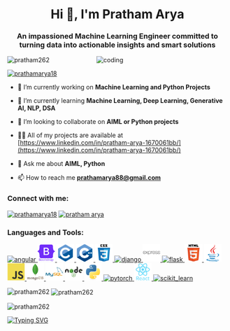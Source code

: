 <h1 align="center">Hi 👋, I'm Pratham Arya</h1>
<h3 align="center">An impassioned Machine Learning Engineer committed to turning data into actionable insights and smart solutions</h3>

<img align="right" alt="coding" width="300" src="https://miro.medium.com/v2/resize:fit:1400/1*gReLR6hZjwyBxHmfLN1AVw.gif">

<p align="left"> <img src="https://encrypted-tbn0.gstatic.com/images?q=tbn:ANd9GcSRDj-Sl9AY15eDJtG-OhL5yBmGBU4nIkZ8tA&s" alt="pratham262" /> </p>

<p align="left"> <a href="https://twitter.com/prathamarya18" target="blank"><img src="https://img.shields.io/twitter/follow/prathamarya18?logo=twitter&style=for-the-badge" alt="prathamarya18" /></a> </p>

- 🔭 I’m currently working on **Machine Learning and Python Projects**

- 🌱 I’m currently learning **Machine Learning, Deep Learning, Generative AI, NLP, DSA**

- 👯 I’m looking to collaborate on **AIML or Python projects**

- 👨‍💻 All of my projects are available at [https://www.linkedin.com/in/pratham-arya-1670061bb/](https://www.linkedin.com/in/pratham-arya-1670061bb/)

- 💬 Ask me about **AIML, Python**

- 📫 How to reach me **prathamarya88@gmail.com**

<h3 align="left">Connect with me:</h3>
<p align="left">
<a href="https://twitter.com/prathamarya18" target="blank"><img align="center" src="https://raw.githubusercontent.com/rahuldkjain/github-profile-readme-generator/master/src/images/icons/Social/twitter.svg" alt="prathamarya18" height="30" width="40" /></a>
<a href="https://linkedin.com/in/pratham arya" target="blank"><img align="center" src="https://raw.githubusercontent.com/rahuldkjain/github-profile-readme-generator/master/src/images/icons/Social/linked-in-alt.svg" alt="pratham arya" height="30" width="40" /></a>
</p>

<h3 align="left">Languages and Tools:</h3>
<p align="left"> <a href="https://angular.io" target="_blank" rel="noreferrer"> <img src="https://angular.io/assets/images/logos/angular/angular.svg" alt="angular" width="40" height="40"/> </a> <a href="https://getbootstrap.com" target="_blank" rel="noreferrer"> <img src="https://raw.githubusercontent.com/devicons/devicon/master/icons/bootstrap/bootstrap-plain-wordmark.svg" alt="bootstrap" width="40" height="40"/> </a> <a href="https://www.cprogramming.com/" target="_blank" rel="noreferrer"> <img src="https://raw.githubusercontent.com/devicons/devicon/master/icons/c/c-original.svg" alt="c" width="40" height="40"/> </a> <a href="https://www.w3schools.com/cpp/" target="_blank" rel="noreferrer"> <img src="https://raw.githubusercontent.com/devicons/devicon/master/icons/cplusplus/cplusplus-original.svg" alt="cplusplus" width="40" height="40"/> </a> <a href="https://www.w3schools.com/css/" target="_blank" rel="noreferrer"> <img src="https://raw.githubusercontent.com/devicons/devicon/master/icons/css3/css3-original-wordmark.svg" alt="css3" width="40" height="40"/> </a> <a href="https://www.djangoproject.com/" target="_blank" rel="noreferrer"> <img src="https://cdn.worldvectorlogo.com/logos/django.svg" alt="django" width="40" height="40"/> </a> <a href="https://expressjs.com" target="_blank" rel="noreferrer"> <img src="https://raw.githubusercontent.com/devicons/devicon/master/icons/express/express-original-wordmark.svg" alt="express" width="40" height="40"/> </a> <a href="https://flask.palletsprojects.com/" target="_blank" rel="noreferrer"> <img src="https://www.vectorlogo.zone/logos/pocoo_flask/pocoo_flask-icon.svg" alt="flask" width="40" height="40"/> </a> <a href="https://www.w3.org/html/" target="_blank" rel="noreferrer"> <img src="https://raw.githubusercontent.com/devicons/devicon/master/icons/html5/html5-original-wordmark.svg" alt="html5" width="40" height="40"/> </a> <a href="https://www.java.com" target="_blank" rel="noreferrer"> <img src="https://raw.githubusercontent.com/devicons/devicon/master/icons/java/java-original.svg" alt="java" width="40" height="40"/> </a> <a href="https://developer.mozilla.org/en-US/docs/Web/JavaScript" target="_blank" rel="noreferrer"> <img src="https://raw.githubusercontent.com/devicons/devicon/master/icons/javascript/javascript-original.svg" alt="javascript" width="40" height="40"/> </a> <a href="https://www.mongodb.com/" target="_blank" rel="noreferrer"> <img src="https://raw.githubusercontent.com/devicons/devicon/master/icons/mongodb/mongodb-original-wordmark.svg" alt="mongodb" width="40" height="40"/> </a> <a href="https://www.mysql.com/" target="_blank" rel="noreferrer"> <img src="https://raw.githubusercontent.com/devicons/devicon/master/icons/mysql/mysql-original-wordmark.svg" alt="mysql" width="40" height="40"/> </a> <a href="https://nodejs.org" target="_blank" rel="noreferrer"> <img src="https://raw.githubusercontent.com/devicons/devicon/master/icons/nodejs/nodejs-original-wordmark.svg" alt="nodejs" width="40" height="40"/> </a> <a href="https://www.python.org" target="_blank" rel="noreferrer"> <img src="https://raw.githubusercontent.com/devicons/devicon/master/icons/python/python-original.svg" alt="python" width="40" height="40"/> </a> <a href="https://pytorch.org/" target="_blank" rel="noreferrer"> <img src="https://www.vectorlogo.zone/logos/pytorch/pytorch-icon.svg" alt="pytorch" width="40" height="40"/> </a> <a href="https://reactjs.org/" target="_blank" rel="noreferrer"> <img src="https://raw.githubusercontent.com/devicons/devicon/master/icons/react/react-original-wordmark.svg" alt="react" width="40" height="40"/> </a> <a href="https://scikit-learn.org/" target="_blank" rel="noreferrer"> <img src="https://upload.wikimedia.org/wikipedia/commons/0/05/Scikit_learn_logo_small.svg" alt="scikit_learn" width="40" height="40"/> </a> </p>

<p><img align="left" src="https://github-readme-stats.vercel.app/api/top-langs?username=pratham262&show_icons=true&locale=en&layout=compact" alt="pratham262" /></p>

<p>&nbsp;<img align="center" src="https://github-readme-stats.vercel.app/api?username=pratham262&show_icons=true&locale=en" alt="pratham262" /></p>

<p><img align="center" src="https://github-readme-streak-stats.herokuapp.com/?user=pratham262&" alt="pratham262" /></p>
<a href="https://git.io/typing-svg"><img src="https://readme-typing-svg.herokuapp.com?font=Righteous&size=29&pause=1000&color=533F7B&width=435&lines=Thanks+for+visiting+%F0%9F%98%8E;I'm+ready+to+collaborate+and;turn+our+visions+into+reality!+%F0%9F%A4%96" alt="Typing SVG" /></a>

